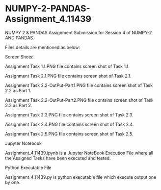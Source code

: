# NUMPY-2-PANDAS-Assignment_4.11439

NUMPY 2 & PANDAS Assignment Submission for Session 4 of NUMPY-2 AND PANDAS. 

Files details are mentioned as below:

Screen Shots:

Assignment Task 1.1.PNG file contains screen shot of Task 1.1.

Assignment Task 2.1.PNG	file contains screen shot of Task 2.1.

Assignment Task 2.2-OutPut-Part1.PNG	file contains screen shot of Task 2.2 as Part 1.

Assignment Task 2.2-OutPut-Part2.PNG	file contains screen shot of Task 2.2 as Part 2.

Assignment Task 2.3.PNG	file contains screen shot of Task 2.3.

Assignment Task 2.4.PNG	file contains screen shot of Task 2.4.

Assignment Task 2.5.PNG	file contains screen shot of Task 2.5.

Jupyter Notebook

Assignment_4.11439.ipynb is a Jupyter NoteBook Execution File where all the Assigned Tasks have been executed and tested.


Python Executable File

Assignment_4.11439.py is python executable file which execute output one by one.
